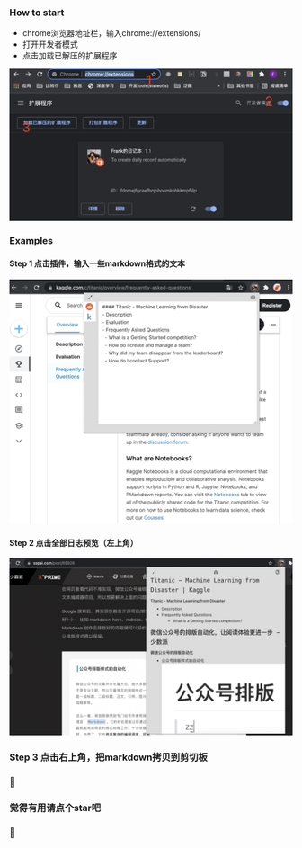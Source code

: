 ### How to start
- chrome浏览器地址栏，输入chrome://extensions/
- 打开开发者模式
- 点击加载已解压的扩展程序

![avatar](step1.png)
### Examples
#### Step 1 点击插件，输入一些markdown格式的文本
![avatar](step2.png)

#### Step 2 点击全部日志预览（左上角）
![avatar](step3.png)

### Step 3 点击右上角，把markdown拷贝到剪切板

### 👀
### 觉得有用请点个star吧
### 👀